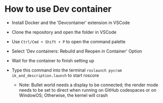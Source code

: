# How to use Dev container

- Install Docker and the 'Devcontainer' extension in VSCode

- Clone the repository and open the folder in VSCode

- Use `Ctrl/Cmd + Shift + P` to open the command palette

- Select 'Dev containers: Rebuild and Reopen in Container' Option

- Wait for the container to finish setting up

- Type this command into the terminal `roslaunch pycram ik_and_description.launch` to start roscore

  - Note: Bullet world needs a display to be connected; the render mode needs to be set to direct when running on GitHub codespaces or on WindowOS; Otherwise, the kernel will crash
